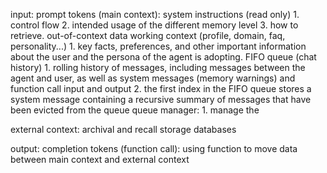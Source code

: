 

input: prompt tokens (main context):
	system instructions (read only)
		1. control flow
		2. intended usage of the different memory level
		3. how to retrieve. out-of-context data
	working context (profile, domain, faq, personality...)
		1. key facts, preferences, and other important information about the user and the persona of the agent is adopting.
	FIFO queue (chat history)
		1. rolling history of messages, including messages between the agent and user, as well as system messages (memory warnings) and function call input and output
		2. the first index in the FIFO queue stores a system message containing a recursive summary of messages that have been evicted from the queue
queue manager:
	1. manage the 

external context:
		archival and recall storage databases

output: completion tokens (function call):
	using function to move data between main context and external context


